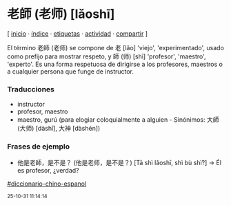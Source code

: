 # 老師 (老师) [lǎoshī]
[ [inicio](https://github.com/jucardus/jucardus.github.io/blob/main/index.md) · [índice](https://github.com/jucardus/jucardus.github.io/blob/main/indice.md) · [etiquetas](https://github.com/jucardus/jucardus.github.io/blob/main/etiquetas.md) · [actividad](https://github.com/jucardus/jucardus.github.io/blob/main/actividad.md) · [compartir](https://x.com/intent/tweet?text=%E8%80%81%E5%B8%AB+(%E8%80%81%E5%B8%88)+%5Bl%C7%8Eosh%C4%AB%5D+%E2%80%94+Diccionario+chino-espa%C3%B1ol%0A%0A%E2%86%92+https%3A%2F%2Fgithub.com%2Fjucardus%2Fjucardus.github.io%2Fblob%2Fmain%2Fl%2Fa%2Fo%2Flao3-shi1.md%0A%0A%23diccionario_chino_espanol_jucardus) ]

El término 老師 (老师) se compone de 老 [lǎo] 'viejo', 'experimentado', usado como prefijo para mostrar respeto, y 師 (师) [shī] 'profesor', 'maestro', 'experto'. Es una forma respetuosa de dirigirse a los profesores, maestros o a cualquier persona que funge de instructor.

### Traducciones

* instructor
* profesor, maestro
* maestro, gurú (para elogiar coloquialmente a alguien - Sinónimos: 大師 (大师) [dàshī], 大神 [dàshén])

### Frases de ejemplo

* 他是老師，是不是？ (他是老师，是不是？) [Tā shì lǎoshī, shì bù shì?] → Él es profesor, ¿verdad?

[#diccionario-chino-espanol](https://github.com/jucardus/jucardus.github.io/blob/main/d/i/diccionario-chino-espanol.md)

<sup>25-10-31 11:14:14</sup>
